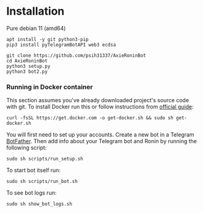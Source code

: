 # Installation
Pure debian 11 (amd64)
```
apt install -y git python3-pip
pip3 install pyTelegramBotAPI web3 ecdsa

git clone https://github.com/psih31337/AxieRoninBot
cd AxieRoninBot
python3 setup.py
python3 bot2.py
```

### Running in Docker container

This section assumes you've already downloaded project's source code with git.
To install Docker run this or follow instructions from [official guide](https://docs.docker.com/engine/install/):
```shell
curl -fsSL https://get.docker.com -o get-docker.sh && sudo sh get-docker.sh
```

You will first need to set up your accounts.
Create a new bot in a Telegram [BotFather](https://t.me/BotFather).
Then add info about your Telegram bot and Ronin by running the following script:
```shell
sudo sh scripts/run_setup.sh
```

To start bot itself run:
```shell
sudo sh scripts/run_bot.sh
```

To see bot logs run:
```shell
sudo sh show_bot_logs.sh
```